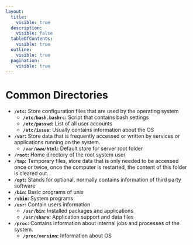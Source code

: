 ```yaml
---
layout:
  title:
    visible: true
  description:
    visible: false
  tableOfContents:
    visible: true
  outline:
    visible: true
  pagination:
    visible: true
---
```


# Common Directories

* **`/etc`:** Store configuration files that are used by the operating system
  * **`/etc/bash.bashrc`:** Script that contains bash settings
  * **`/etc/passwd`:** List of all user accounts
  * **`/etc/issue`:** Usually contains information about the OS
* **`/var`:** Store data that is frequently accessed or written by services or applications running on the system.
  * **`/var/www/html`:** Default store for server root folder&#x20;
* **`/root`:** Home directory of the root system user
* **`/tmp`:** Temporary files, store data that is only needed to be accessed once or twice, once the computer is restarted, the content of this folder is cleared out.
* **`/opt`:** Stands for optional, normally contains information of third party software
* **`/bin`:** Basic programs of unix
* **`/sbin`:** System programs
* **`/usr`:** Contain users information
  * **`/usr/bin`:** Installed packages and applications
  * **`/usr/share`:** Application support and data files
* **`/proc`:** Contains information about internal jobs and processes of the system.
  * **`/proc/version`:** Information about OS

